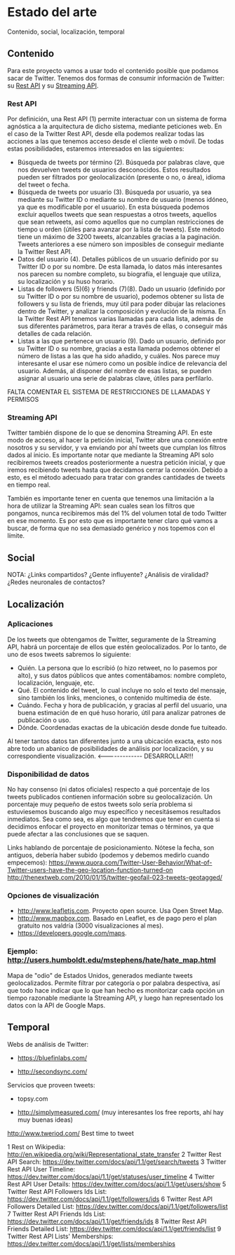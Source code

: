 # Estado del arte

Contenido, social, localización, temporal

## Contenido

Para este proyecto vamos a usar todo el contenido posible que podamos sacar de Twitter. Tenemos dos formas de consumir información de Twitter: su [Rest API](https://dev.twitter.com/docs/api/1.1) y su [Streaming API](https://dev.twitter.com/docs/streaming-apis).

### Rest API

Por definición, una Rest API (1) permite interactuar con un sistema de forma agnóstica a la arquitectura de dicho sistema, mediante peticiones web. En el caso de la Twitter Rest API, desde ella podemos realizar todas las acciones a las que tenemos acceso desde el cliente web o móvil. De todas estas posibilidades, estaremos interesados en las siguientes:  

* Búsqueda de tweets por término (2). Búsqueda por palabras clave, que nos devuelven tweets de usuarios desconocidos. Estos resultados pueden ser filtrados por geolocalización (presente o no, o área), idioma del tweet o fecha.  
* Búsqueda de tweets por usuario (3). Búsqueda por usuario, ya sea mediante su Twitter ID o mediante su nombre de usuario (menos idóneo, ya que es modificable por el usuario). En esta búsqueda podemos excluir aquellos tweets que sean respuestas a otros tweets, aquellos que sean retweets, así como aquellos que no cumplan restricciones de tiempo u orden (útiles para avanzar por la lista de tweets). Este método tiene un máximo de 3200 tweets, alcanzables gracias a la paginación. Tweets anteriores a ese número son imposibles de conseguir mediante la Twitter Rest API.
* Datos del usuario (4). Detalles públicos de un usuario definido por su Twitter ID o por su nombre. De esta llamada, lo datos más interesantes nos parecen su nombre completo, su biografía, el lenguaje que utiliza, su localización y su huso horario.
* Listas de followers (5)(6) y friends (7)(8). Dado un usuario (definido por su Twitter ID o por su nombre de usuario), podemos obtener su lista de followers y su lista de friends, muy útil para poder dibujar las relaciones dentro de Twitter, y analizar la composición y evolución de la misma. En la Twitter Rest API tenemos varias llamadas para cada lista, además de sus diferentes parámetros, para iterar a través de ellas, o conseguir más detalles de cada relación.
* Listas a las que pertenece un usuario (9). Dado un usuario, definido por su Twitter ID o su nombre, gracias a esta llamada podemos obtener el número de listas a las que ha sido añadido, y cuáles. Nos parece muy interesante el usar ese número como un posible índice de relevancia del usuario. Además, al disponer del nombre de esas listas, se pueden asignar al usuario una serie de palabras clave, útiles para perfilarlo.

FALTA COMENTAR EL SISTEMA DE RESTRICCIONES DE LLAMADAS Y PERMISOS

### Streaming API

Twitter también dispone de lo que se denomina Streaming API. En este modo de acceso, al hacer la petición inicial, Twitter abre una conexión entre nosotros y su servidor, y va enviando por ahí tweets que cumplan los filtros dados al inicio. Es importante notar que mediante la Streaming API solo 	recibiremos tweets creados posteriormente a nuestra petición inicial, y que iremos recibiendo tweets hasta que decidamos cerrar la conexión. Debido a esto, es el método adecuado para tratar con grandes cantidades de tweets en tiempo real.

También es importante tener en cuenta que tenemos una limitación a la hora de utilizar la Streaming API: sean cuales sean los filtros que pongamos, nunca recibiremos más del 1% del volumen total de todo Twitter en ese momento. Es por esto que es importante tener claro qué vamos a buscar, de forma que no sea demasiado genérico y nos topemos con el límite.

## Social

NOTA: ¿Links compartidos? ¿Gente influyente? ¿Análisis de viralidad? ¿Redes neuronales de contactos?

## Localización

### Aplicaciones

De los tweets que obtengamos de Twitter, seguramente de la Streaming API, habrá un porcentaje de ellos que estén geolocalizados. Por lo tanto, de uno de esos tweets sabremos lo siguiente:

* Quién. La persona que lo escribió (o hizo retweet, no lo pasemos por alto), y sus datos públicos que antes comentábamos: nombre completo, localización, lenguaje, etc.
* Qué. El contenido del tweet, lo cual incluye no solo el texto del mensaje, sino también los links, menciones, o contenido multimedia de éste.
* Cuándo. Fecha y hora de publicación, y gracias al perfil del usuario, una buena estimación de en qué huso horario, útil para analizar patrones de publicación o uso.
* Dónde. Coordenadas exactas de la ubicación desde donde fue tuiteado.

Al tener tantos datos tan diferentes junto a una ubicación exacta, esto nos abre todo un abanico de posibilidades de análisis por localización, y su correspondiente visualización. <------------- DESARROLLAR!!!


### Disponibilidad de datos

No hay consenso (ni datos oficiales) respecto a qué porcentaje de los tweets publicados contienen información sobre su geolocalización. Un porcentaje muy pequeño de estos tweets solo sería problema si estuviesemos buscando algo muy específico y necesitásemos resultados inmediatos. Sea como sea, es algo que tendremos que tener en cuenta si decidimos enfocar el proyecto en monitorizar temas o términos, ya que puede afectar a las conclusiones que se saquen. 

Links hablando de porcentaje de posicionamiento. Nótese la fecha, son antiguos, debería haber subido (podemos y debemos medirlo cuando empecemos):
https://www.quora.com/Twitter-User-Behavior/What-of-Twitter-users-have-the-geo-location-function-turned-on
http://thenextweb.com/2010/01/15/twitter-geofail-023-tweets-geotagged/

### Opciones de visualización

* http://www.leafletjs.com. Proyecto open source. Usa Open Street Map.
* http://www.mapbox.com. Basado en Leaflet, es de pago pero el plan gratuito nos valdría (3000 visualizaciones al mes).
* https://developers.google.com/maps.

### Ejemplo: http://users.humboldt.edu/mstephens/hate/hate_map.html

Mapa de "odio" de Estados Unidos, generados mediante tweets geolocalizados. Permite filtrar por categoría o por palabra despectiva, así que todo hace indicar que lo que han hecho es monitorizar cada opción un tiempo razonable mediante la Streaming API, y luego han representado los datos con la API de Google Maps.


## Temporal










Webs de análisis de Twitter:

   * https://bluefinlabs.com/

   * http://secondsync.com/


Servicios que proveen tweets:

   * topsy.com

   * http://simplymeasured.com/ (muy interesantes los free reports, ahí hay muy buenas ideas)


http://www.tweriod.com/ Best time to tweet
 
 
1 Rest on Wikipedia: http://en.wikipedia.org/wiki/Representational_state_transfer
2 Twitter Rest API Search: https://dev.twitter.com/docs/api/1.1/get/search/tweets
3 Twitter Rest API User Timeline: https://dev.twitter.com/docs/api/1.1/get/statuses/user_timeline
4 Twitter Rest API User Details: https://dev.twitter.com/docs/api/1.1/get/users/show
5 Twitter Rest API Followers Ids List: https://dev.twitter.com/docs/api/1.1/get/followers/ids
6 Twitter Rest API Followers Detailed List: https://dev.twitter.com/docs/api/1.1/get/followers/list
7 Twitter Rest API Friends Ids List: https://dev.twitter.com/docs/api/1.1/get/friends/ids
8 Twitter Rest API Friends Detailed List: https://dev.twitter.com/docs/api/1.1/get/friends/list
9 Twitter Rest API Lists' Memberships: https://dev.twitter.com/docs/api/1.1/get/lists/memberships
